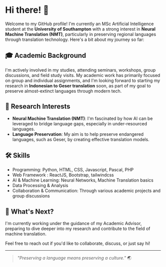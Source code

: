 # Hi there! 👋

Welcome to my GitHub profile! I'm currently an MSc Artificial Intelligence student at the **University of Southampton** with a strong interest in **Neural Machine Translation (NMT)**, particularly in preserving regional languages through translation technology. Here's a bit about my journey so far:

## 🎓 Academic Background
I'm actively involved in my studies, attending seminars, workshops, group discussions, and field study visits. My academic work has primarily focused on group and individual assignments, and I'm looking forward to starting my research in **Indonesian to Geser translation** soon, as part of my goal to preserve almost-extinct languages through modern tech.

## 🔬 Research Interests
- **Neural Machine Translation (NMT)**: I'm fascinated by how AI can be leveraged to bridge language gaps, especially in under-resourced languages.
- **Language Preservation**: My aim is to help preserve endangered languages, such as Geser, by creating effective translation models.
  
## 🛠 Skills
- Programming: Python, HTML, CSS, Javascript, Pascal, PHP
- Web Framework : ReactJS, Bootstrap, tailwindcss
- AI & Machine Learning: Neural Networks, Machine Translation basics
- Data Processing & Analysis
- Collaboration & Communication: Through various academic projects and group discussions

## 🌱 What's Next?
I'm currently working under the guidance of my Academic Advisor, preparing to dive deeper into my research and contribute to the field of machine translation. 

Feel free to reach out if you'd like to collaborate, discuss, or just say hi!

---

> *"Preserving a language means preserving a culture."* 🌏
